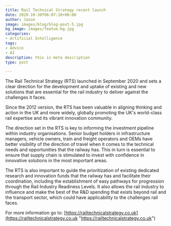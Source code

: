 ```yaml
---
title: Rail Technical Strategy recent launch
date: 2020-10-30T06:07:10+00:00
author: Jason
image: images/blog/blog-post-5.jpg
bg_image: images/featue-bg.jpg
categories:
- Artificial Intelligence
tags:
- Advice
- AI
description: this is meta description
type: post

---
```

The Rail Technical Strategy (RTS) launched in September 2020 and sets a clear direction for the development and uptake of existing and new solutions that are essential for the rail industry to deliver against the challenges it faces.   
  
Since the 2012 version, the RTS has been valuable in aligning thinking and action in the UK and more widely, globally promoting the UK's world-class rail expertise and its vibrant innovation community.  
  
The direction set in the RTS is key to informing the investment pipeline within industry organisations. Senior budget holders in infrastructure managers, vehicle owners, train and freight operators and OEMs have better visibility of the direction of travel when it comes to the technical needs and opportunities that the railway has. This in turn is essential to ensure that supply chain is stimulated to invest with confidence in innovative solutions in the most important areas.  
  
The RTS is also important to guide the prioritization of existing dedicated research and innovation funds that the railway has and facilitate their coordination, including the establishment of easy pathways for progression through the Rail Industry Readiness Levels. It also allows the rail industry to influence and make the best of the R&D spending that exists beyond rail and the transport sector, which could have applicability to the challenges rail faces.

For more information go to: [https://railtechnicalstrategy.co.uk](https://railtechnicalstrategy.co.uk "https://railtechnicalstrategy.co.uk")